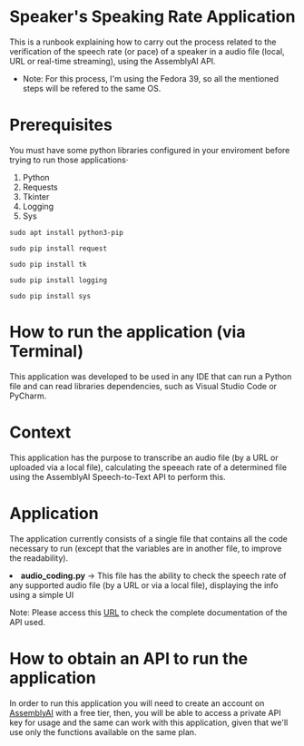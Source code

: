 # Speaker's Speaking Rate Application

This is a runbook explaining how to carry out the process related to the verification of the speech rate (or pace) of a speaker in a audio file (local, URL or real-time streaming), using the AssemblyAI API.

<ul><li> Note: For this process, I'm using the Fedora 39, so all the mentioned steps will be refered to the same OS. </ul>

# Prerequisites

You must have some python libraries configured in your enviroment before trying to run those applications·

1. Python
2. Requests
3. Tkinter
4. Logging
5. Sys

```
sudo apt install python3-pip

sudo pip install request

sudo pip install tk

sudo pip install logging

sudo pip install sys
```

# How to run the application (via Terminal)

This application was developed to be used in any IDE that can run a Python file and can read libraries dependencies, such as Visual Studio Code or PyCharm.

# Context

This application has the purpose to transcribe an audio file (by a URL or uploaded via a local file), calculating the speeach rate of a determined file using the AssemblyAI Speech-to-Text API to perform this.


# Application

The application currently consists of a single file that contains all the code necessary to run (except that the variables are in another file, to improve the readability).

<li><strong>audio_coding.py</strong> -> This file has the ability to check the speech rate of any supported audio file (by a URL or via a local file), displaying the info using a simple UI

Note: Please access this [URL](https://www.assemblyai.com/docs/speech-to-text/speech-recognition) to check the complete documentation of the API used.

# How to obtain an API to run the application

In order to run this application you will need to create an account on [AssemblyAI](https://www.assemblyai.com/) with a free tier, then, you will be able to access a private API key for usage and the same can work with this application, given that we'll use only the functions available on the same plan.





